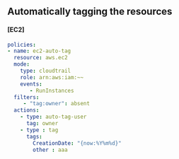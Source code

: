 ## Automatically tagging the resources


#### [EC2]

```yaml
policies:
- name: ec2-auto-tag
  resource: aws.ec2
  mode:
    type: cloudtrail
    role: arn:aws:iam:~~
    events:
       - RunInstances
  filters:
     - "tag:owner": absent 
  actions:
    - type: auto-tag-user
      tag: owner
    - type : tag
      tags:
        CreationDate: "{now:%Y%m%d}"
        other : aaa
```
